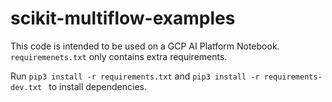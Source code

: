 # scikit-multiflow-examples

This code is intended to be used on a GCP AI Platform Notebook. `requiremenets.txt` only contains extra requirements.  

Run `pip3 install -r requirements.txt` and `pip3 install -r requirements-dev.txt ` to install dependencies. 